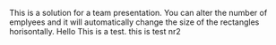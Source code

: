 This is a solution for a team presentation.
You can alter the number of emplyees and it will automatically change the size of the rectangles horisontally. 
Hello
This is a test.
this is test nr2 